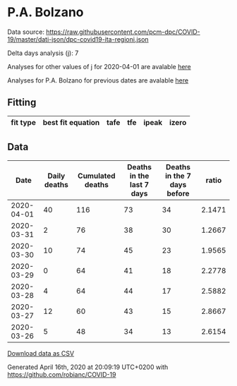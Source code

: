 # P.A. Bolzano

Data source: https://raw.githubusercontent.com/pcm-dpc/COVID-19/master/dati-json/dpc-covid19-ita-regioni.json

Delta days analysis (j): 7

Analyses for other values of j for 2020-04-01 are avalable [here](../2020-04-01/README.md)

Analyses for P.A. Bolzano for previous dates are avalable [here](../README.md)

## Fitting 
|fit type|best fit equation|tafe|tfe|ipeak|izero|
|-------|-----|--------|------|---|---|

## Data
|Date|Daily deaths|Cumulated deaths|Deaths in the last 7 days|Deaths in the 7 days before|ratio|
|----|----------|-----------|-------|--------------------|-----|
|2020-04-01|40|116|73|34|2.1471|
|2020-03-31|2|76|38|30|1.2667|
|2020-03-30|10|74|45|23|1.9565|
|2020-03-29|0|64|41|18|2.2778|
|2020-03-28|4|64|44|17|2.5882|
|2020-03-27|12|60|43|15|2.8667|
|2020-03-26|5|48|34|13|2.6154|

[Download data as CSV](COVID-19_p.a._bolzano_j7_2020-04-01.csv)

Generated April 16th, 2020 at 20:09:19 UTC+0200 with https://github.com/robianc/COVID-19
